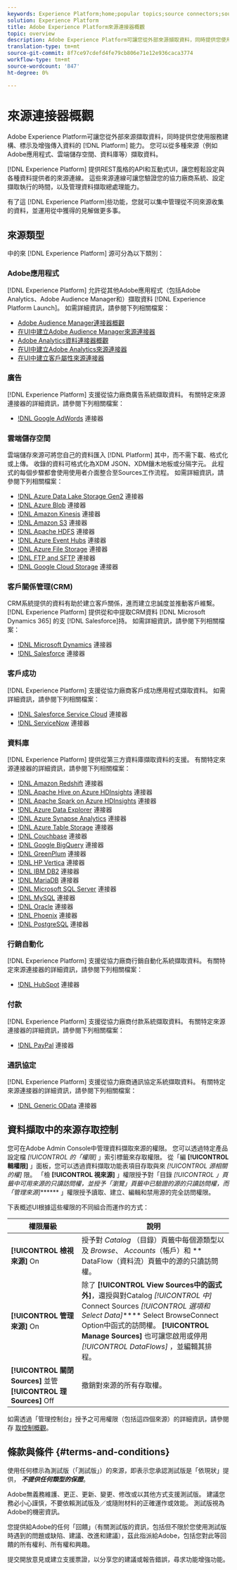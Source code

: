 ```yaml
---
keywords: Experience Platform;home;popular topics;source connectors;source connector;sources;data sources;data source;data source connection
solution: Experience Platform
title: Adobe Experience Platform來源連接器概觀
topic: overview
description: Adobe Experience Platform可讓您從外部來源擷取資料，同時提供您使用平台服務來建構、標示及增強傳入資料的能力。 您可以從多種來源（例如Adobe應用程式、雲端儲存空間、資料庫等）擷取資料。
translation-type: tm+mt
source-git-commit: 8f7ce97cdefd4fe79cb806e71e12e936caca3774
workflow-type: tm+mt
source-wordcount: '847'
ht-degree: 0%

---
```



# 來源連接器概觀

Adobe Experience Platform可讓您從外部來源擷取資料，同時提供您使用服務建構、標示及增強傳入資料的 [!DNL Platform] 能力。 您可以從多種來源（例如Adobe應用程式、雲端儲存空間、資料庫等）擷取資料。

[!DNL Experience Platform] 提供REST風格的API和互動式UI，讓您輕鬆設定與各種資料提供者的來源連線。 這些來源連線可讓您驗證您的協力廠商系統、設定擷取執行的時間，以及管理資料擷取總處理能力。

有了這 [!DNL Experience Platform]些功能，您就可以集中管理從不同來源收集的資料，並運用從中獲得的見解做更多事。

## 來源類型

中的來 [!DNL Experience Platform] 源可分為以下類別：

### Adobe應用程式

[!DNL Experience Platform] 允許從其他Adobe應用程式（包括Adobe Analytics、Adobe Audience Manager和）擷取資料 [!DNL Experience Platform Launch]。 如需詳細資訊，請參閱下列相關檔案：

- [Adobe Audience Manager連接器概觀](connectors/adobe-applications/audience-manager.md)
- [在UI中建立Adobe Audience Manager來源連接器](./tutorials/ui/create/adobe-applications/audience-manager.md)
- [Adobe Analytics資料連接器概觀](connectors/adobe-applications/analytics.md)
- [在UI中建立Adobe Analytics來源連接器](./tutorials/ui/create/adobe-applications/analytics.md)
- [在UI中建立客戶屬性來源連接器](./tutorials/ui/create/adobe-applications/customer-attributes.md)

### 廣告

[!DNL Experience Platform] 支援從協力廠商廣告系統擷取資料。 有關特定來源連接器的詳細資訊，請參閱下列相關檔案：

- [!DNL Google AdWords](connectors/advertising/ads.md) 連接器

### 雲端儲存空間

雲端儲存來源可將您自己的資料匯入 [!DNL Platform] 其中，而不需下載、格式化或上傳。 收錄的資料可格式化為XDM JSON、XDM鑲木地板或分隔字元。 此程式的每個步驟都會使用使用者介面整合至Sources工作流程。 如需詳細資訊，請參閱下列相關檔案：

- [!DNL Azure Data Lake Storage Gen2](connectors/cloud-storage/adls-gen2.md) 連接器
- [!DNL Azure Blob](connectors/cloud-storage/blob.md) 連接器
- [!DNL Amazon Kinesis](connectors/cloud-storage/kinesis.md) 連接器
- [!DNL Amazon S3](connectors/cloud-storage/s3.md) 連接器
- [!DNL Apache HDFS](connectors/cloud-storage/hdfs.md) 連接器
- [!DNL Azure Event Hubs](connectors/cloud-storage/eventhub.md) 連接器
- [!DNL Azure File Storage](connectors/cloud-storage/azure-file-storage.md) 連接器
- [!DNL FTP and SFTP](connectors/cloud-storage/ftp-sftp.md) 連接器
- [!DNL Google Cloud Storage](connectors/cloud-storage/google-cloud-storage.md) 連接器

### 客戶關係管理(CRM)

CRM系統提供的資料有助於建立客戶關係，進而建立忠誠度並推動客戶維繫。 [!DNL Experience Platform] 提供從和中提取CRM資料 [!DNL Microsoft Dynamics 365] 的支 [!DNL Salesforce]持。 如需詳細資訊，請參閱下列相關檔案：

- [!DNL Microsoft Dynamics](connectors/crm/ms-dynamics.md) 連接器
- [!DNL Salesforce](connectors/crm/salesforce.md) 連接器

### 客戶成功

[!DNL Experience Platform] 支援從協力廠商客戶成功應用程式擷取資料。 如需詳細資訊，請參閱下列相關檔案：

- [!DNL Salesforce Service Cloud](connectors/customer-success/salesforce-service-cloud.md) 連接器
- [!DNL ServiceNow](connectors/customer-success/servicenow.md) 連接器

### 資料庫

[!DNL Experience Platform] 提供從第三方資料庫擷取資料的支援。 有關特定來源連接器的詳細資訊，請參閱下列相關檔案：

- [!DNL Amazon Redshift](connectors/databases/redshift.md) 連接器
- [!DNL Apache Hive on Azure HDInsights](connectors/databases/hive.md) 連接器
- [!DNL Apache Spark on Azure HDInsights](connectors/databases/spark.md) 連接器
- [!DNL Azure Data Explorer](connectors/databases/data-explorer.md) 連接器
- [!DNL Azure Synapse Analytics](connectors/databases/synapse-analytics.md) 連接器
- [!DNL Azure Table Storage](connectors/databases/ats.md) 連接器
- [!DNL Couchbase](connectors/databases/couchbase.md) 連接器
- [!DNL Google BigQuery](connectors/databases/bigquery.md) 連接器
- [!DNL GreenPlum](connectors/databases/greenplum.md) 連接器
- [!DNL HP Vertica](connectors/databases/hp-vertica.md) 連接器
- [!DNL IBM DB2](connectors/databases/ibm-db2.md) 連接器
- [!DNL MariaDB](connectors/databases/mariadb.md) 連接器
- [!DNL Microsoft SQL Server](connectors/databases/sql-server.md) 連接器
- [!DNL MySQL](connectors/databases/mysql.md) 連接器
- [!DNL Oracle](connectors/databases/oracle.md) 連接器
- [!DNL Phoenix](connectors/databases/phoenix.md) 連接器
- [!DNL PostgreSQL](connectors/databases/postgres.md) 連接器

### 行銷自動化

[!DNL Experience Platform] 支援從協力廠商行銷自動化系統擷取資料。 有關特定來源連接器的詳細資訊，請參閱下列相關檔案：

- [!DNL HubSpot](connectors/marketing-automation/hubspot.md) 連接器

### 付款

[!DNL Experience Platform] 支援從協力廠商付款系統擷取資料。 有關特定來源連接器的詳細資訊，請參閱下列相關檔案：

- [!DNL PayPal](connectors/payments/paypal.md) 連接器

### 通訊協定

[!DNL Experience Platform] 支援從協力廠商通訊協定系統擷取資料。 有關特定來源連接器的詳細資訊，請參閱下列相關檔案：

- [!DNL Generic OData](connectors/protocols/odata.md) 連接器

## 資料擷取中的來源存取控制

您可在Adobe Admin Console中管理資料擷取來源的權限。 您可以透過特定產品設定檔 *[!UICONTROL 的「權限]* 」索引標籤來存取權限。 從「編 **[!UICONTROL 輯權限]** 」面板，您可以透過資料擷取功能表項目存取與來 *[!UICONTROL 源相關的權]* 限。 「檢 **[!UICONTROL 視來源]** 」權限授予對「目錄 *[!UICONTROL 」頁籤中可用來源的只讀訪問權，並授予「瀏覽」頁籤中已驗證的源的只讀訪問權，而「管理來源]******* 」權限授予讀取、建立、編輯和禁用源的完全訪問權限。

下表概述UI根據這些權限的不同組合而運作的方式：

| 權限層級 | 說明 |
| ---- | ----|
| **[!UICONTROL 檢視來源]** On | 授予對 *Catalog* （目錄）頁籤中每個源類型以及 *Browse*、 *Accounts*（帳戶）和 ** DataFlow（資料流）頁籤中的源的只讀訪問權。 |
| **[!UICONTROL 管理來源]** On | 除了 **[!UICONTROL View Sources中的函式外]**，還授與對Catalog *[!UICONTROL 中]* Connect Sources *[!UICONTROL 選項和Select Data]***** Select BrowseConnect Option中函式的訪問權。 **[!UICONTROL Manage Sources]** 也可讓您啟用或停用 *[!UICONTROL DataFlows]* ，並編輯其排程。 |
| **[!UICONTROL 關閉Sources]** 並管 **[!UICONTROL 理Sources]** Off | 撤銷對來源的所有存取權。 |

如需透過「管理控制台」授予之可用權限（包括這四個來源）的詳細資訊，請參閱存 [取控制概觀](../access-control/home.md)。

## 條款與條件 {#terms-and-conditions}

使用任何標示為測試版（「測試版」）的來源，即表示您承認測試版是「依現狀」提供， ***不提供任何類型的保證***。

Adobe無義務維護、更正、更新、變更、修改或以其他方式支援測試版。 建議您務必小心謹慎，不要依賴測試版及／或隨附材料的正確運作或效能。 測試版視為Adobe的機密資訊。

您提供給Adobe的任何「回饋」（有關測試版的資訊，包括但不限於您使用測試版時遇到的問題或缺陷、建議、改進和建議），茲此指派給Adobe，包括您對此等回饋的所有權利、所有權和興趣。

提交開放意見或建立支援票證，以分享您的建議或報告錯誤，尋求功能增強功能。
